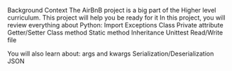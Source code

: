 Background Context
The AirBnB project is a big part of the Higher level curriculum. This project will help you be ready for it
In this project, you will review everything about Python:
Import
Exceptions
Class
Private attribute
Getter/Setter
Class method
Static method
Inheritance
Unittest
Read/Write file

You will also learn about:
args and kwargs
Serialization/Deserialization
JSON
